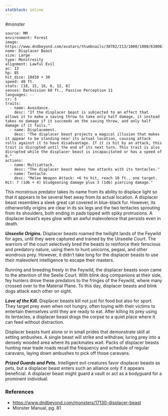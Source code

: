 ```yaml
---
statblock: inline
---
```

 #monster 

```statblock
source: MM
environment: Forest
image: https://www.dndbeyond.com/avatars/thumbnails/30782/213/1000/1000/638061954801799592.png
name: Displacer Beast
size: Large
type: Monstrosity
alignment: Lawful Evil
ac: 13
hp: 85
hit_dice: 10d10 + 30
speed: 40 ft.
stats: [18, 15, 16, 6, 12, 8]
senses: Darkvision 60 ft., Passive Perception 11
languages: --
cr: 3
traits:
  - name: Avoidance.
    desc: "If the displacer beast is subjected to an effect that allows it to make a saving throw to take only half damage, it instead takes no damage if it succeeds on the saving throw, and only half damage if it fails."
  - name: Displacement.
    desc: "The displacer beast projects a magical illusion that makes it appear to be standing near its actual location, causing attack rolls against it to have disadvantage. If it is hit by an attack, this trait is disrupted until the end of its next turn. This trait is also disrupted while the displacer beast is incapacitated or has a speed of 0."
actions:
  - name: Multiattack.
    desc: "The displacer beast makes two attacks with its tentacles."
  - name: Tentacle.
    desc: "Melee Weapon Attack: +6 to hit, reach 10 ft., one target. Hit: 7 (1d6 + 4) bludgeoning damage plus 3 (1d6) piercing damage."
```

This monstrous predator takes its name from its ability to displace light so that it appears to be several feet away from its actual location. A displacer beast resembles a sleek great cat covered in blue-black fur. However, its otherworldly origins are clear in its six legs and the two tentacles sprouting from its shoulders, both ending in pads tipped with spiky protrusions. A displacer beast’s eyes glow with an awful malevolence that persists even in death.

_**Unseelie Origins.**_ Displacer beasts roamed the twilight lands of the Feywild for ages, until they were captured and trained by the Unseelie Court. The warriors of the court selectively bred the beasts to reinforce their ferocious and predatory nature, using them to hunt unicorns, pegasi, and other wondrous prey. However, it didn’t take long for the displacer beasts to use their malevolent intelligence to escape their masters.

Running and breeding freely in the Feywild, the displacer beasts soon came to the attention of the Seelie Court. With blink dog companions at their side, fey hunters drove these predators to the fringes of the Feywild, where many crossed over to the Material Plane. To this day, displacer beasts and blink dogs attack each other on sight.

_**Love of the Kill.**_ Displacer beasts kill not just for food but also for sport. They target prey even when not hungry, often toying with their victims to entertain themselves until they are ready to eat. After killing its prey using its tentacles, a displacer beast drags the corpse to a quiet place where it can feed without distraction.

Displacer beasts hunt alone or in small prides that demonstrate skill at setting ambushes. A single beast will strike and withdraw, luring prey into a densely wooded area where its packmates wait. Packs of displacer beasts hunting near trade roads recall the frequency and schedule of regular caravans, laying down ambushes to pick off those caravans.

_**Prized Guards and Pets.**_ Intelligent evil creatures favor displacer beasts as pets, but a displacer beast enters such an alliance only if it appears beneficial. A displacer beast might guard a vault or act as a bodyguard for a prominent individual.

### References

* https://www.dndbeyond.com/monsters/17130-displacer-beast
* Monster Manual, pg. 81
